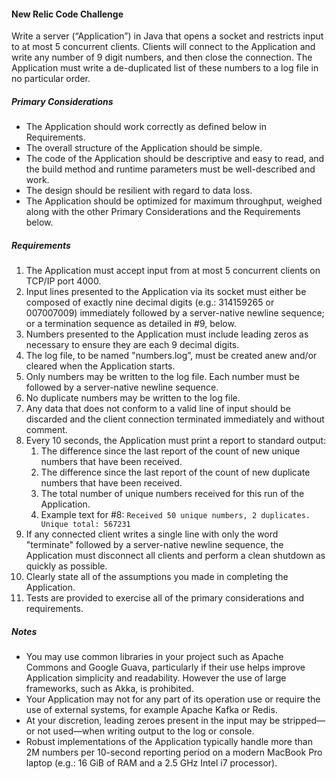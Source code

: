 #### New Relic Code Challenge

Write a server (“Application”) in Java that opens a socket and restricts input to at most 5 concurrent clients. Clients will connect to the Application and write any number of 9 digit numbers, and then close the connection. The Application must write a de-duplicated list of these numbers to a log file in no particular order.

##### Primary Considerations
* The Application should work correctly as defined below in Requirements.
* The overall structure of the Application should be simple.
* The code of the Application should be descriptive and easy to read, and the build method and runtime parameters must be well-described and work.
* The design should be resilient with regard to data loss.
* The Application should be optimized for maximum throughput, weighed along with the other Primary Considerations and the Requirements below.

##### Requirements
1. The Application must accept input from at most 5 concurrent clients on TCP/IP port 4000.
1. Input lines presented to the Application via its socket must either be composed of exactly nine decimal digits (e.g.: 314159265 or 007007009) immediately followed by a server-native newline sequence; or a termination sequence as detailed in #9, below.
1. Numbers presented to the Application must include leading zeros as necessary to ensure they are each 9 decimal digits.
1. The log file, to be named "numbers.log”, must be created anew and/or cleared when the Application starts.
1. Only numbers may be written to the log file. Each number must be followed by a server-native newline sequence.
1. No duplicate numbers may be written to the log file.
1. Any data that does not conform to a valid line of input should be discarded and the client connection terminated immediately and without comment.
1. Every 10 seconds, the Application must print a report to standard output:
   1. The difference since the last report of the count of new unique numbers that have been    received.
   1. The difference since the last report of the count of new duplicate numbers that have been received.
   1. The total number of unique numbers received for this run of the Application.
   1. Example text for #8:
	`Received 50 unique numbers, 2 duplicates. Unique total: 567231`
1. If any connected client writes a single line with only the word "terminate" followed by a server-native newline sequence, the Application must disconnect all clients and perform a clean shutdown as quickly as possible.
1. Clearly state all of the assumptions you made in completing the Application.
1. Tests are provided to exercise all of the primary considerations and requirements.

##### Notes

* You may use common libraries in your project such as Apache Commons and Google Guava, particularly if their use helps improve Application simplicity and readability.  However the use of large frameworks, such as Akka, is prohibited.
* Your Application may not for any part of its operation use or require the use of external systems, for example Apache Kafka or Redis.
* At your discretion, leading zeroes present in the input may be stripped—or not used—when writing output to the log or console.
* Robust implementations of the Application typically handle more than 2M numbers per 10-second reporting period on a modern MacBook Pro laptop (e.g.: 16 GiB of RAM and a 2.5 GHz Intel i7 processor).
